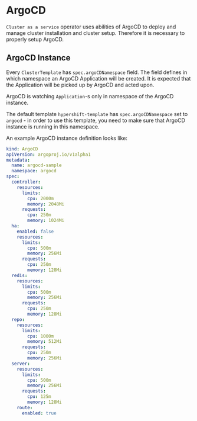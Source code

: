 # ArgoCD
`Cluster as a service` operator uses abilities of ArgoCD to deploy and manage cluster installation and cluster setup. Therefore it is necessary to properly setup ArgoCD.

## ArgoCD Instance
Every `ClusterTemplate` has `spec.argoCDNamespace` field. The field defines in which namespace an ArgoCD Application will be created. It is expected that the Application will be picked up by ArgoCD and acted upon. 

ArgoCD is watching `Application`-s only in namespace of the ArgoCD instance.

The default template `hypershift-template` has `spec.argoCDNamespace` set to `argocd` - in order to use this template, you need to make sure that ArgoCD instance is running in this namespace.

An example ArgoCD instance definition looks like:
```yaml
kind: ArgoCD
apiVersion: argoproj.io/v1alpha1
metadata:
  name: argocd-sample
  namespace: argocd
spec:
  controller:
    resources:
      limits:
        cpu: 2000m
        memory: 2048Mi
      requests:
        cpu: 250m
        memory: 1024Mi
  ha:
    enabled: false
    resources:
      limits:
        cpu: 500m
        memory: 256Mi
      requests:
        cpu: 250m
        memory: 128Mi
  redis:
    resources:
      limits:
        cpu: 500m
        memory: 256Mi
      requests:
        cpu: 250m
        memory: 128Mi
  repo:
    resources:
      limits:
        cpu: 1000m
        memory: 512Mi
      requests:
        cpu: 250m
        memory: 256Mi
  server:
    resources:
      limits:
        cpu: 500m
        memory: 256Mi
      requests:
        cpu: 125m
        memory: 128Mi
    route:
      enabled: true
```
